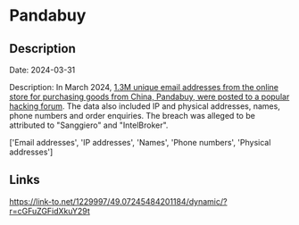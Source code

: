 # Pandabuy

## Description

Date: 2024-03-31

Description:
In March 2024, <a href="https://twitter.com/troyhunt/status/1774704266500043067" target="_blank" rel="noopener">1.3M unique email addresses from the online store for purchasing goods from China, Pandabuy, were posted to a popular hacking forum</a>. The data also included IP and physical addresses, names, phone numbers and order enquiries. The breach was alleged to be attributed to &quot;Sanggiero&quot; and &quot;IntelBroker&quot;.


['Email addresses', 'IP addresses', 'Names', 'Phone numbers', 'Physical addresses']

## Links

https://link-to.net/1229997/49.07245484201184/dynamic/?r=cGFuZGFidXkuY29t